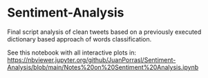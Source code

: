 # Sentiment-Analysis
Final script analysis of clean tweets based on a previously executed dictionary based approach of words classification.

See this notebook with all interactive plots in: https://nbviewer.jupyter.org/github/JuanPorrasl/Sentiment-Analysis/blob/main/Notes%20on%20Sentiment%20Analysis.ipynb
